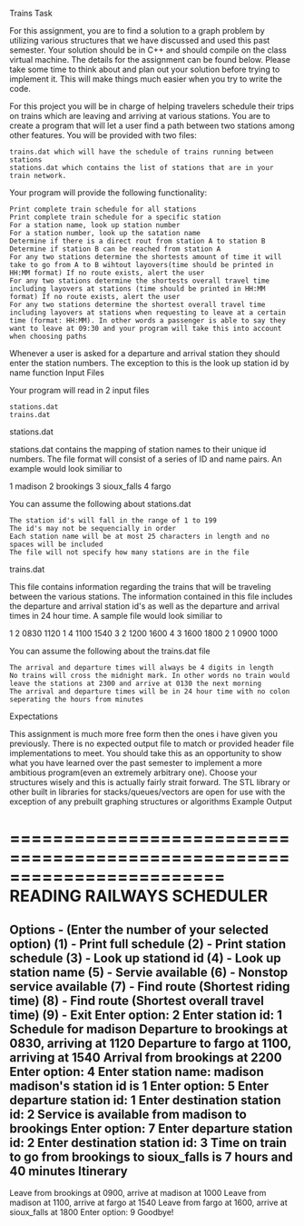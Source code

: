Trains
Task

For this assignment, you are to find a solution to a graph problem by utilizing various structures that we have discussed and used this past semester. Your solution should be in C++ and should compile on the class virtual machine. The details for the assignment can be found below. Please take some time to think about and plan out your solution before trying to implement it. This will make things much easier when you try to write the code.

For this project you will be in charge of helping travelers schedule their trips on trains which are leaving and arriving at various stations. You are to create a program that will let a user find a path between two stations among other features. You will be provided with two files:

    trains.dat which will have the schedule of trains running between stations
    stations.dat which contains the list of stations that are in your train network.

Your program will provide the following functionality:

    Print complete train schedule for all stations
    Print complete train schedule for a specific station
    For a station name, look up station number
    For a station number, look up the satation name
    Determine if there is a direct rout from station A to station B
    Determine if station B can be reached from station A
    For any two stations determine the shortests amount of time it will take to go from A to B wihtout layovers(time should be printed in HH:MM format) If no route exists, alert the user
    For any two stations determine the shortests overall travel time including layovers at stations (time should be printed in HH:MM format) If no route exists, alert the user
    For any two stations determine the shortest overall travel time including layovers at stations when requesting to leave at a certain time (format: HH:MM). In other words a passenger is able to say they want to leave at 09:30 and your program will take this into account when choosing paths

Whenever a user is asked for a departure and arrival station they should enter the station numbers. The exception to this is the look up station id by name function
Input Files

Your program will read in 2 input files

    stations.dat
    trains.dat

stations.dat

stations.dat contains the mapping of station names to their unique id numbers. The file format will consist of a series of ID and name pairs. An example would look similiar to

1 madison
2 brookings
3 sioux_falls
4 fargo

You can assume the following about stations.dat

    The station id's will fall in the range of 1 to 199
    The id's may not be sequencially in order
    Each station name will be at most 25 characters in length and no spaces will be included
    The file will not specify how many stations are in the file

trains.dat

This file contains information regarding the trains that will be traveling between the various stations. The information contained in this file includes the departure and arrival station id's as well as the departure and arrival times in 24 hour time. A sample file would look similiar to

1 2 0830 1120
1 4 1100 1540
3 2 1200 1600
4 3 1600 1800
2 1 0900 1000

You can assume the following about the trains.dat file

    The arrival and departure times will always be 4 digits in length
    No trains will cross the midnight mark. In other words no train would leave the stations at 2300 and arrive at 0130 the next morning
    The arrival and departure times will be in 24 hour time with no colon seperating the hours from minutes

Expectations

This assignment is much more free form then the ones i have given you previously. There is no expected output file to match or provided header file implementations to meet. You should take this as an opportunity to show what you have learned over the past semester to implement a more ambitious program(even an extremely arbitrary one). Choose your structures wisely and this is actually fairly strait forward. The STL library or other built in libraries for stacks/queues/vectors are open for use with the exception of any prebuilt graphing structures or algorithms
Example Output

========================================================================
 READING RAILWAYS SCHEDULER
========================================================================
Options - (Enter the number of your selected option)
(1) - Print full schedule
(2) - Print station schedule
(3) - Look up stationd id
(4) - Look up station name
(5) - Servie available
(6) - Nonstop service available
(7) - Find route (Shortest riding time)
(8) - Find route (Shortest overall travel time)
(9) - Exit
Enter option: 2
Enter station id: 1
Schedule for madison
Departure to brookings at 0830, arriving at 1120
Departure to fargo at 1100, arriving at 1540
Arrival from brookings at 2200
Enter option: 4
Enter station name: madison
madison's station id is 1
Enter option: 5
Enter departure station id: 1
Enter destination station id: 2
Service is available from madison to brookings
Enter option: 7
Enter departure station id: 2
Enter destination station id: 3
Time on train to go from brookings to sioux_falls is 7 hours and 40 minutes
Itinerary
---------
Leave from brookings at 0900, arrive at madison at 1000
Leave from madison at 1100, arrive at fargo at 1540
Leave from fargo at 1600, arrive at sioux_falls at 1800
Enter option: 9
Goodbye!
